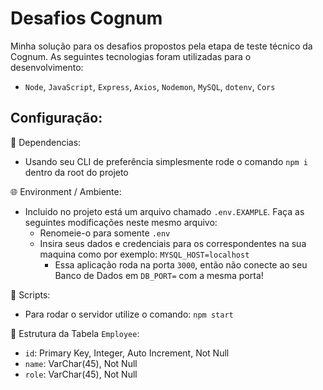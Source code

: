 # Desafios Cognum
Minha solução para os desafios propostos pela etapa de teste técnico da Cognum.
As seguintes tecnologias foram utilizadas para o desenvolvimento:
  - `Node`, `JavaScript`, `Express`, `Axios`, `Nodemon`, `MySQL`, `dotenv`, `Cors`

## Configuração:
🧩 Dependencias:
 - Usando seu CLI de preferência simplesmente rode o comando `npm i` dentro da root do projeto

🌐 Environment / Ambiente:
 - Incluido no projeto está um arquivo chamado `.env.EXAMPLE`. Faça as seguintes modificações neste mesmo arquivo:
   - Renomeie-o para somente `.env`
   - Insira seus dados e credenciais para os correspondentes na sua maquina como por exemplo: `MYSQL_HOST=localhost` 
     - Essa aplicação roda na porta `3000`, então não conecte ao seu Banco de Dados em `DB_PORT=` com a mesma porta!

🚩 Scripts:
 - Para rodar o servidor utilize o comando: `npm start`

📃 Estrutura da Tabela `Employee`:
  - `id`: Primary Key, Integer, Auto Increment, Not Null
  - `name`: VarChar(45), Not Null
  - `role`: VarChar(45), Not Null
